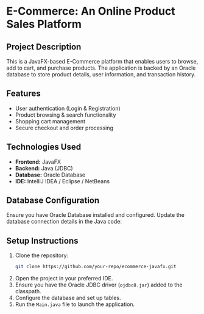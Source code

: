 # E-Commerce: An Online Product Sales Platform

## Project Description
This is a JavaFX-based E-Commerce platform that enables users to browse, add to cart, and purchase products. The application is backed by an Oracle database to store product details, user information, and transaction history.

## Features
- User authentication (Login & Registration)
- Product browsing & search functionality
- Shopping cart management
- Secure checkout and order processing

## Technologies Used
- **Frontend:** JavaFX
- **Backend:** Java (JDBC)
- **Database:** Oracle Database
- **IDE:** IntelliJ IDEA / Eclipse / NetBeans

## Database Configuration
Ensure you have Oracle Database installed and configured. Update the database connection details in the Java code:


## Setup Instructions
1. Clone the repository:
   ```sh
   git clone https://github.com/your-repo/ecommerce-javafx.git
   ```
2. Open the project in your preferred IDE.
3. Ensure you have the Oracle JDBC driver (`ojdbc8.jar`) added to the classpath.
4. Configure the database and set up tables.
5. Run the `Main.java` file to launch the application.

```




